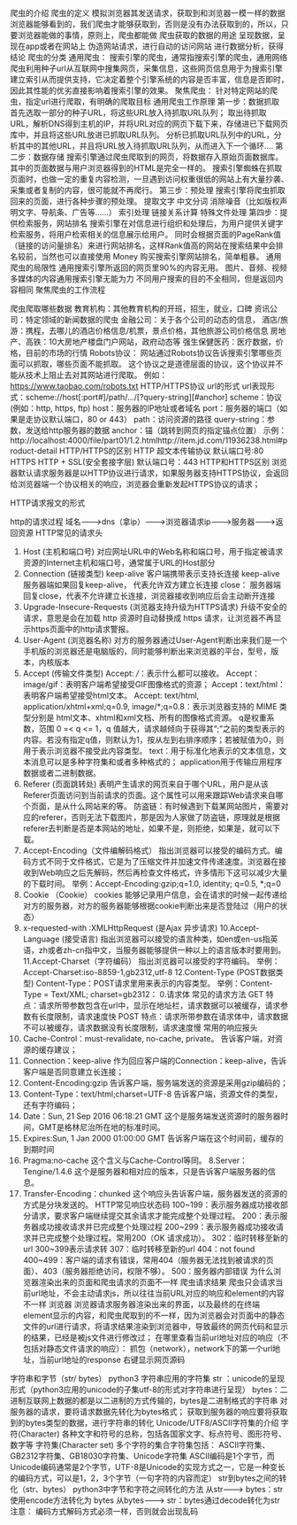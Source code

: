 爬虫的介绍
爬虫的定义
  模拟浏览器其发送请求，获取到和浏览器一模一样的数据
  浏览器能够看到的，我们爬虫才能够获取到，否则是没有办法获取到的，所以，只要浏览器能做的事情，原则上，爬虫都能做
爬虫获取的数据的用途
呈现数据，呈现在app或者在网站上
伪造网站请求，进行自动的访问网站
进行数据分析，获得结论
爬虫的分类
通用爬虫：
搜索引擎的爬虫，通常指搜索引擎的爬虫，通用网络爬虫利用种子url从互联网中搜集网页，采集信息，这些网页信息用于为搜索引擎建立索引从而提供支持，它决定着整个引擎系统的内容是否丰富，信息是否即时，因此其性能的优劣直接影响着搜索引擎的效果。
聚焦爬虫：
针对特定网站的爬虫，指定url进行爬取，有明确的爬取目标
通用爬虫工作原理
第一步：数据抓取
首先选取一部分的种子URL，将这些URL放入待抓取URL队列；
取出待抓取URL，解析DNS得到主机的IP，并将URL对应的网页下载下来，存储进已下载网页库中，并且将这些URL放进已抓取URL队列。
分析已抓取URL队列中的URL，分析其中的其他URL，并且将URL放入待抓取URL队列，从而进入下一个循环....
第二步：数据存储
搜索引擎通过爬虫爬取到的网页，将数据存入原始页面数据库。其中的页面数据与用户浏览器得到的HTML是完全一样的。
搜索引擎蜘蛛在抓取页面时，也做一定的重复内容检测，一旦遇到访问权重很低的网站上有大量抄袭、采集或者复制的内容，很可能就不再爬行。
第三步：预处理
搜索引擎将爬虫抓取回来的页面，进行各种步骤的预处理。
提取文字
中文分词
消除噪音（比如版权声明文字、导航条、广告等……）
索引处理
链接关系计算
特殊文件处理
第四步：提供检索服务，网站排名
搜索引擎在对信息进行组织和处理后，为用户提供关键字检索服务，将用户检索相关的信息展示给用户。
同时会根据页面的PageRank值（链接的访问量排名）来进行网站排名，这样Rank值高的网站在搜索结果中会排名较前，当然也可以直接使用 Money 购买搜索引擎网站排名，简单粗暴。
通用爬虫的局限性
通用搜索引擎所返回的网页里90%的内容无用。
图片、音频、视频多媒体的内容通用搜索引擎无能为力
不同用户搜索的目的不全相同，但是返回内容相同
聚焦爬虫的工作流程

爬虫爬取哪些数据
教育机构：其他教育机构的开班，招生，就业，口碑
资讯公司：特定领域的新闻数据的爬虫
金融公司：关于各个公司的动态的信息，
酒店/旅游：携程，去哪儿的酒店价格信息/机票，景点价格，其他旅游公司价格信息
房地产、高铁：10大房地产楼盘门户网站，政府动态等
强生保健医药：医疗数据，价格，目前的市场的行情
Robots协议：
网站通过Robots协议告诉搜索引擎哪些页面可以抓取，哪些页面不能抓取。
这个协议之是道德层面的协议，这个协议并不能从技术上阻止去对其网站进行爬取。
例如：https://www.taobao.com/robots.txt
HTTP/HTTPS协议
url的形式
url表现形式：scheme://host[:port#]/path/…/[?query-string][#anchor]
scheme：协议(例如：http, https, ftp)
host：服务器的IP地址或者域名
port：服务器的端口（如果是走协议默认端口，80  or    443）
path：访问资源的路径
query-string：参数，发送给http服务器的数据
anchor：锚（跳转到网页的指定锚点位置）
示例：http://localhost:4000/file/part01/1.2.htmlhttp://item.jd.com/11936238.html#product-detail
HTTP/HTTPS的区别
HTTP
超文本传输协议 
默认端口号:80
HTTPS
HTTP + SSL(安全套接字层)
默认端口号：443
HTTP和HTTPS区别
浏览器默认请求服务器是以HTTP协议进行请求，如果服务器支持HTTPS协议，会返回给浏览器端一个协议相关的响应，浏览器会重新发起HTTPS协议的请求；

HTTP请求报文的形式

http的请求过程
域名--->dns（拿ip）--->浏览器请求ip--->服务器--->返回资源
HTTP常见的请求头
1. Host (主机和端口号)
  对应网址URL中的Web名称和端口号，用于指定被请求资源的Internet主机和端口号，通常属于URL的Host部分
2. Connection (链接类型)
  keep-alive  客户端携带表示支持长连接
  keep-alive  服务器端如果回复keep-alive， 代表允许双方建立长连接
  close： 服务器端回复close，代表不允许建立长连接，浏览器接收到响应后会主动断开连接
3. Upgrade-Insecure-Requests (浏览器支持升级为HTTPS请求)
  升级不安全的请求，意思是会在加载 http 资源时自动替换成 https 请求，让浏览器不再显示https页面中的http请求警报。
4. User-Agent (浏览器名称)
  对方的服务器通过User-Agent判断出来我们是一个手机版的浏览器还是电脑版的，同时能够判断出来浏览器的平台，型号，版本，内核版本
5. Accept (传输文件类型)
  Accept: */*：表示什么都可以接收。
  Accept：image/gif：表明客户端希望接受GIF图像格式的资源；
  Accept：text/html：表明客户端希望接受html文本。
  Accept: text/html, application/xhtml+xml;q=0.9, image/*;q=0.8：表示浏览器支持的 MIME 类型分别是 html文本、xhtml和xml文档、所有的图像格式资源。
  q是权重系数，范围 0 =< q <= 1，q 值越大，请求越倾向于获得其“;”之前的类型表示的内容。若没有指定q值，则默认为1，按从左到右排序顺序；若被赋值为0，则用于表示浏览器不接受此内容类型。
  text：用于标准化地表示的文本信息，文本消息可以是多种字符集和或者多种格式的；
  application用于传输应用程序数据或者二进制数据。
6. Referer (页面跳转处)
  表明产生请求的网页来自于哪个URL，用户是从该 Referer页面访问到当前请求的页面。这个属性可以用来跟踪Web请求来自哪个页面，是从什么网站来的等。
  防盗链：有时候遇到下载某网站图片，需要对应的referer，否则无法下载图片，那是因为人家做了防盗链，原理就是根据referer去判断是否是本网站的地址，如果不是，则拒绝，如果是，就可以下载。
7. Accept-Encoding（文件编解码格式）
  指出浏览器可以接受的编码方式。编码方式不同于文件格式，它是为了压缩文件并加速文件传递速度。浏览器在接收到Web响应之后先解码，然后再检查文件格式，许多情形下这可以减少大量的下载时间。
  举例：Accept-Encoding:gzip;q=1.0, identity; q=0.5, *;q=0
8. Cookie （Cookie）
  cookies 能够记录用户信息，会在请求的时候一起传递给对方的服务器，对方的服务器能够根据cookie判断出来是否登陆过（用户的状态）
9. x-requested-with :XMLHttpRequest  (是Ajax 异步请求)
  10.Accept-Language   (接受语言)
  指出浏览器可以接受的语言种类，如en或en-us指英语，zh或者zh-cn指中文，当服务器能够提供一种以上的语言版本时要用到。
  11.Accept-Charset（字符编码）
  指出浏览器可以接受的字符编码。
  举例：Accept-Charset:iso-8859-1,gb2312,utf-8
  12.Content-Type (POST数据类型)
  Content-Type：POST请求里用来表示的内容类型。
  举例：Content-Type = Text/XML; charset=gb2312：
  0.请求体
  常见的请求方法
  GET
  特点：请求所带参数包含在url中，显示在地址栏，请求数据可以被缓存，请求参数有长度限制，请求速度快
  POST
  特点：请求所带参数在请求体中，请求数据不可以被缓存，请求数据没有长度限制，请求速度慢
  常用的响应报头
10. Cache-Control：must-revalidate, no-cache, private。
  告诉客户端，对资源的缓存建议；
11. Connection：keep-alive
   作为回应客户端的Connection：keep-alive，告诉客户端是否同意建立长连接；
12. Content-Encoding:gzip
   告诉客户端，服务端发送的资源是采用gzip编码的；
13. Content-Type：text/html;charset=UTF-8
   告诉客户端，资源文件的类型，还有字符编码；
14. Date：Sun, 21 Sep 2016 06:18:21 GMT
   这个是服务端发送资源时的服务器时间，GMT是格林尼治所在地的标准时间。
15. Expires:Sun, 1 Jan 2000 01:00:00 GMT
   告诉客户端在这个时间前，缓存的到期时间
16. Pragma:no-cache
   这个含义与Cache-Control等同。
   8.Server：Tengine/1.4.6
   这个是服务器和相对应的版本，只是告诉客户端服务器的信息。
17. Transfer-Encoding：chunked
   这个响应头告诉客户端，服务器发送的资源的方式是分块发送的。
   HTTP常见响应状态码
   100~199：表示服务器成功接收部分请求，要求客户端继续提交其余请求才能完成整个处理过程。
   200：表示服务器成功接收请求并已完成整个处理过程
   200~299：表示服务器成功接收请求并已完成整个处理过程。常用200（OK 请求成功）。
   302：临时转移至新的url
   300~399表示请求转
   307：临时转移至新的url
   404：not found
   400~499：客户端的请求有错误，常用404（服务器无法找到被请求的页面）、403（服务器拒绝访问，权限不够）。
   500：服务器内部错误
   为什么浏览器渲染出来的页面和爬虫请求的页面不一样
   爬虫请求结果
   爬虫只会请求当前url地址，不会主动请求js，所以往往当前URL对应的响应和element的内容不一样
   浏览器
   浏览器请求服务器渲染出来的界面，以及最终的在终端element显示的内容，和爬虫爬取到的不一样，因为浏览器会对页面中的静态文件的url进行请求，将请求结果渲染到浏览器中，导致最终的网页代码和显示的结果，已经是被js文件进行修改过；
   在哪里查看当前url地址对应的响应（不包括对静态文件请求的响应）：
   抓包（network），network下的第一个url地址，当前url地址的response
   右键显示网页源码

字符串和字节（str/ bytes）
python3 字符串应用的字符集
str ：unicode的呈现形式（python3应用的unicode的子集utf-8的形式对字符串进行呈现）
bytes：二进制互联网上数据的都是以二进制的方式传输的，bytes是二进制格式的字符串
对服务器的请求，要将请求数据先转化为bytes格式；
获取到服务器的响应要将获取到的bytes类型的数据，进行字符串的转化
Unicode/UTF8/ASCII字符集的介绍
字符(Character)
各种文字和符号的总称，包括各国家文字、标点符号、图形符号、数字等
字符集(Character set)
多个字符的集合字符集包括：
ASCII字符集、GB2312字符集、GB18030字符集、Unicode字符集
ASCII编码是1个字节，而Unicode编码通常是2个字节，UTF-8是Unicode的实现方式之一，它是一种变长的编码方式，可以是1，2，3个字节（一句字符的内容而定）
str到bytes之间的转化（str、bytes）
python3中字节和字符之间转化的方法
从str---> bytes：str使用encode方法转化为 bytes
从bytes---> str：bytes通过decode转化为str
注意：
编码方式解码方式必须一样，否则就会出现乱码